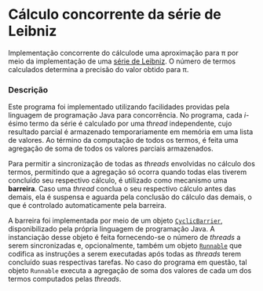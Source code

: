 # Cálculo concorrente da série de Leibniz #

Implementação concorrente do cálculode uma aproximação para &#960; por meio da implementação de uma [série de Leibniz](https://en.wikipedia.org/wiki/Leibniz_formula_for_pi).
O número de termos calculados determina a precisão do valor obtido para &#960;.

### Descrição ###

Este programa foi implementado utilizando facilidades providas pela linguagem de programação Java para concorrência. No programa, cada _i_-ésimo termo da série é calculado por uma _thread_ independente, cujo resultado parcial é armazenado temporariamente em memória em uma lista de valores. Ao término da computação de todos os termos, é feita uma agregação de soma de todos os valores parciais armazenados.

Para permitir a sincronização de todas as _threads_ envolvidas no cálculo dos termos, permitindo que a agregação só ocorra quando todas elas tiverem concluído seu respectivo cálculo, é utilizado como mecanismo uma **barreira**. Caso uma _thread_ conclua o seu respectivo cálculo antes das demais, ela é suspensa e aguarda pela conclusão do cálculo das demais, o que é controlado automaticamente pela barreira.

A barreira foi implementada por meio de um objeto [`CyclicBarrier`](https://docs.oracle.com/javase/8/docs/api/java/util/concurrent/CyclicBarrier.html), disponibilizado pela própria linguagem de programação Java. A instanciação desse objeto é feita fornecendo-se o número de _threads_ a serem sincronizadas e, opcionalmente, também um objeto [`Runnable`](https://docs.oracle.com/javase/8/docs/api/java/lang/Runnable.html) que codifica as instruções a serem executadas após todas as _threads_ terem concluído suas respectivas tarefas. No caso do programa em questão, tal objeto `Runnable` executa a agregação de soma dos valores de cada um dos termos computados pelas _threads_.